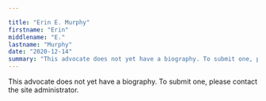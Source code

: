 ```yaml
---

title: "Erin E. Murphy"
firstname: "Erin"
middlename: "E."
lastname: "Murphy"
date: "2020-12-14"
summary: "This advocate does not yet have a biography. To submit one, please contact the site administrator."
---
```

This advocate does not yet have a biography. To submit one, please contact the site administrator.

